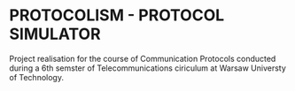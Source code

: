 # PROTOCOLISM - PROTOCOL SIMULATOR

Project realisation for the course of Communication Protocols conducted during a 6th semster of Telecommunications ciriculum at Warsaw Universty of Technology.
